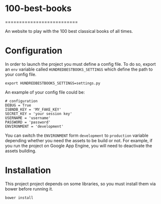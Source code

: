 # 100-best-books
==========================

An website to play with the 100 best classical books of all times.

# Configuration

In order to launch the project you must define a config file. To do so, export an `env` variable called `HUNDREDBESTBOOKS_SETTINGS` which define the path to your config file.

```shell
export HUNDREDBESTBOOKS_SETTINGS=settings.py
```

An example of your config file could be:

```shell
# configuration
DEBUG = True
ISBNDB_KEY = 'MY_FAKE_KEY'
SECRET_KEY = 'your session key'
USERNAME = 'username'
PASSWORD = 'password'
ENVIRONMENT = 'development'
```

You can switch the `ENVIRONMENT` form `development` to `production` variable depending whether you need the assets to be build or not. For example, if you run the project on Google App Engine, you will need to deactivate the assets building.

# Installation

This project project depends on some libraries, so you must install them via bower before running it.

```shell
bower install
```

